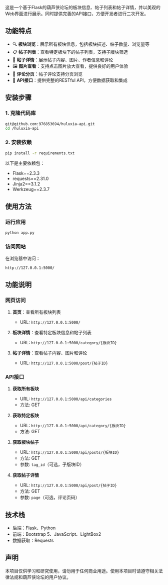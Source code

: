 

这是一个基于Flask的葫芦侠论坛的板块信息、帖子列表和帖子详情，并以美观的Web界面进行展示。同时提供完善的API接口，方便开发者进行二次开发。

## 功能特点

- 🔍 **板块浏览**：展示所有板块信息，包括板块描述、帖子数量、浏览量等
- 📋 **帖子列表**：查看特定板块下的帖子列表，支持子版块筛选
- 📝 **帖子详情**：展示帖子内容、图片、作者信息和评论
- 🖼️ **图片查看**：支持点击图片放大查看，提供良好的用户体验
- 💬 **评论分页**：帖子评论支持分页浏览
- 🔌 **API接口**：提供完整的RESTful API，方便数据获取和集成

## 安装步骤

### 1. 克隆代码库

```bash
git@github.com:976853694/huluxia-api.git
cd /huluxia-api
```

### 2. 安装依赖

```bash
pip install -r requirements.txt
```

以下是主要依赖包：
- Flask==2.3.3
- requests==2.31.0
- Jinja2==3.1.2
- Werkzeug==2.3.7

## 使用方法

### 运行应用

```bash
python app.py
```

### 访问网站

在浏览器中访问：
```
http://127.0.0.1:5000/
```

## 功能说明

### 网页访问

1. **首页**：查看所有板块列表
   - URL: `http://127.0.0.1:5000/`

2. **板块详情**：查看特定板块信息和帖子列表
   - URL: `http://127.0.0.1:5000/category/{板块ID}`

3. **帖子详情**：查看帖子内容、图片和评论
   - URL: `http://127.0.0.1:5000/post/{帖子ID}`

### API接口

1. **获取所有板块**
   - URL: `http://127.0.0.1:5000/api/categories`
   - 方法: GET

2. **获取特定板块**
   - URL: `http://127.0.0.1:5000/api/category/{板块ID}`
   - 方法: GET

3. **获取板块帖子**
   - URL: `http://127.0.0.1:5000/api/posts/{板块ID}`
   - 方法: GET
   - 参数: `tag_id`（可选，子版块ID）

4. **获取帖子详情**
   - URL: `http://127.0.0.1:5000/api/post/{帖子ID}`
   - 方法: GET
   - 参数: `page`（可选，评论页码）

## 技术栈

- 后端：Flask、Python
- 前端：Bootstrap 5、JavaScript、LightBox2
- 数据获取：Requests

## 声明

本项目仅供学习和研究使用，请勿用于任何商业用途。使用本项目时请遵守相关法律法规和葫芦侠论坛的用户协议。
